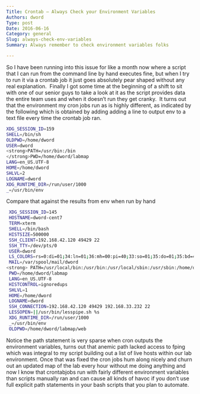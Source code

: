 ```yaml
---
Title: Crontab – Always Check your Environment Variables
Authors: dword
Type: post
Date: 2016-06-16
Category: general
Slug: always-check-env-variables
Summary: Always remember to check environment variables folks

---
```

So I have been running into this issue for like a month now where a script that I can run from the command line by hand executes fine, but when I try to run it via a crontab job it just goes absolutely pear shaped without any real explanation.  Finally I got some time at the beginning of a shift to sit with one of our senior guys to take a look at it as the script provides data the entire team uses and when it doesn&#8217;t run they get cranky.  It turns out that the environment my cron jobs run as is highly different, as indicated by the following which is obtained by adding adding a line to output env to a text file every time the crontab job ran.

```bash
XDG_SESSION_ID=159
SHELL=/bin/sh
OLDPWD=/home/dword
USER=dword
<strong>PATH=/usr/bin:/bin
</strong>PWD=/home/dword/labmap
LANG=en_US.UTF-8
HOME=/home/dword
SHLVL=2
LOGNAME=dword
XDG_RUNTIME_DIR=/run/user/1000
_=/usr/bin/env
```

Compare that against the results from env when run by hand

```bash
 XDG_SESSION_ID=145
 HOSTNAME=dword-cent7
 TERM=xterm
 SHELL=/bin/bash
 HISTSIZE=500000
 SSH_CLIENT=192.168.42.120 49429 22
 SSH_TTY=/dev/pts/0
 USER=dword
 LS_COLORS=rs=0:di=01;34:ln=01;36:mh=00:pi=40;33:so=01;35:do=01;35:bd=40;33;01:cd=40;33;01:or=40;31;01:mi=01;05;37;41:su=37;41:sg=30;43:ca=30;41:tw=30;42:ow=34;42:st=37;44:ex=01;32:*.tar=01;31:*.tgz=01;31:*.arc=01;31:*.arj=01;31:*.taz=01;31:*.lha=01;31:*.lz4=01;31:*.lzh=01;31:*.lzma=01;31:*.tlz=01;31:*.txz=01;31:*.tzo=01;31:*.t7z=01;31:*.zip=01;31:*.z=01;31:*.Z=01;31:*.dz=01;31:*.gz=01;31:*.lrz=01;31:*.lz=01;31:*.lzo=01;31:*.xz=01;31:*.bz2=01;31:*.bz=01;31:*.tbz=01;31:*.tbz2=01;31:*.tz=01;31:*.deb=01;31:*.rpm=01;31:*.jar=01;31:*.war=01;31:*.ear=01;31:*.sar=01;31:*.rar=01;31:*.alz=01;31:*.ace=01;31:*.zoo=01;31:*.cpio=01;31:*.7z=01;31:*.rz=01;31:*.cab=01;31:*.jpg=01;35:*.jpeg=01;35:*.gif=01;35:*.bmp=01;35:*.pbm=01;35:*.pgm=01;35:*.ppm=01;35:*.tga=01;35:*.xbm=01;35:*.xpm=01;35:*.tif=01;35:*.tiff=01;35:*.png=01;35:*.svg=01;35:*.svgz=01;35:*.mng=01;35:*.pcx=01;35:*.mov=01;35:*.mpg=01;35:*.mpeg=01;35:*.m2v=01;35:*.mkv=01;35:*.webm=01;35:*.ogm=01;35:*.mp4=01;35:*.m4v=01;35:*.mp4v=01;35:*.vob=01;35:*.qt=01;35:*.nuv=01;35:*.wmv=01;35:*.asf=01;35:*.rm=01;35:*.rmvb=01;35:*.flc=01;35:*.avi=01;35:*.fli=01;35:*.flv=01;35:*.gl=01;35:*.dl=01;35:*.xcf=01;35:*.xwd=01;35:*.yuv=01;35:*.cgm=01;35:*.emf=01;35:*.axv=01;35:*.anx=01;35:*.ogv=01;35:*.ogx=01;35:*.aac=01;36:*.au=01;36:*.flac=01;36:*.mid=01;36:*.midi=01;36:*.mka=01;36:*.mp3=01;36:*.mpc=01;36:*.ogg=01;36:*.ra=01;36:*.wav=01;36:*.axa=01;36:*.oga=01;36:*.spx=01;36:*.xspf=01;36:
 MAIL=/var/spool/mail/dword
<strong> PATH=/usr/local/bin:/usr/bin:/usr/local/sbin:/usr/sbin:/home/dword/.local/bin:/home/dword/bin</strong>
 PWD=/home/dword/labmap
 LANG=en_US.UTF-8
 HISTCONTROL=ignoredups
 SHLVL=1
 HOME=/home/dword
 LOGNAME=dword
 SSH_CONNECTION=192.168.42.120 49429 192.168.33.232 22
 LESSOPEN=||/usr/bin/lesspipe.sh %s
 XDG_RUNTIME_DIR=/run/user/1000
 _=/usr/bin/env
 OLDPWD=/home/dword/labmap/web
```

Notice the path statement is very sparse when cron outputs the environment variables, turns out that anemic path lacked access to fping which was integral to my script building out a list of live hosts within our lab environment. Once that was fixed the cron jobs hum along nicely and churn out an updated map of the lab every hour without me doing anything and now I know that crontabjobs run with fairly different environment variables than scripts manually ran and can cause all kinds of havoc if you don&#8217;t use full explicit path statements in your bash scripts that you plan to automate.
